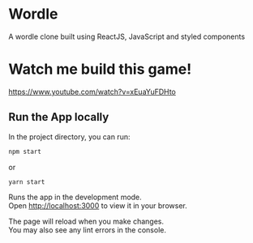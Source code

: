 # Wordle
A wordle clone built using ReactJS, JavaScript and styled components

# Watch me build this game!
https://www.youtube.com/watch?v=xEuaYuFDHto

## Run the App locally
In the project directory, you can run:

```sh
npm start
```

or

```
yarn start
```

Runs the app in the development mode.\
Open [http://localhost:3000](http://localhost:3000) to view it in your browser.

The page will reload when you make changes.\
You may also see any lint errors in the console.
